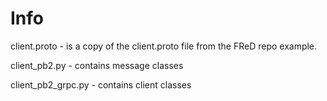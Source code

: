 # Info

client.proto - is a copy of the client.proto file from the FReD repo example.

client_pb2.py - contains message classes

client_pb2_grpc.py - contains client classes

